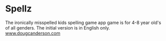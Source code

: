 Spellz
===========

The ironically misspelled kids spelling game app game is for 4-8 year old's of all genders. The initial version is in English only. www.dougcanderson.com  

